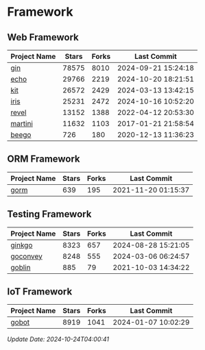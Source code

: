 # Framework

## Web Framework
| Project Name | Stars | Forks | Last Commit |
| ------------ | ----- | ----- | ----------- |
| [gin](https://github.com/gin-gonic/gin) | 78575 | 8010 | 2024-09-21 15:24:18 |
| [echo](https://github.com/labstack/echo) | 29766 | 2219 | 2024-10-20 18:21:51 |
| [kit](https://github.com/go-kit/kit) | 26572 | 2429 | 2024-03-13 13:42:15 |
| [iris](https://github.com/kataras/iris) | 25231 | 2472 | 2024-10-16 10:52:20 |
| [revel](https://github.com/revel/revel) | 13152 | 1388 | 2022-04-12 20:53:30 |
| [martini](https://github.com/go-martini/martini) | 11632 | 1103 | 2017-01-21 21:58:54 |
| [beego](https://github.com/astaxie/beego) | 726 | 180 | 2020-12-13 11:36:23 |

## ORM Framework
| Project Name | Stars | Forks | Last Commit |
| ------------ | ----- | ----- | ----------- |
| [gorm](https://github.com/jinzhu/gorm) | 639 | 195 | 2021-11-20 01:15:37 |

## Testing Framework
| Project Name | Stars | Forks | Last Commit |
| ------------ | ----- | ----- | ----------- |
| [ginkgo](https://github.com/onsi/ginkgo) | 8323 | 657 | 2024-08-28 15:21:05 |
| [goconvey](https://github.com/smartystreets/goconvey) | 8248 | 555 | 2024-03-06 06:24:57 |
| [goblin](https://github.com/franela/goblin) | 885 | 79 | 2021-10-03 14:34:22 |

## IoT Framework
| Project Name | Stars | Forks | Last Commit |
| ------------ | ----- | ----- | ----------- |
| [gobot](https://github.com/hybridgroup/gobot) | 8919 | 1041 | 2024-01-07 10:02:29 |

*Update Date: 2024-10-24T04:00:41*